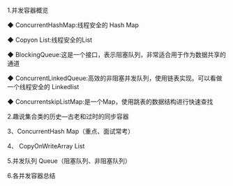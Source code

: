 1.并发容器概览

◆ ConcurrentHashMap:线程安全的 Hash Map

◆ Copyon List:线程安全的List

◆ BlockingQueue:这是一个接口，表示阻塞队列，非常适合用于作为数据共享的通道

◆ ConcurrentLinkedQueue:高效的非阻塞并发队列，使用链表实现。可以看做一个线程安全的 Linkedlist

◆ ConcurrentskipListMap:是一个Map，使用跳表的数据结构进行快速查找

2.趣说集合类的历史—古老和过时的同步容器

3、ConcurrentHash Map（重点、面试常考）

4、 CopyOnWriteArray List

5.并发队列 Queue（阻塞队列、非阻塞队列）

6.各并发容器总结
